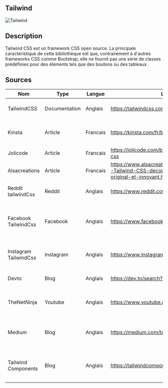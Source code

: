 ## Tailwind

![Tailwind](https://www.vectorlogo.zone/logos/tailwindcss/tailwindcss-ar21.png "Tailwind")

## Description
Tailwind CSS est un framework CSS open source. La principale caractéristique de cette bibliothèque est que, contrairement à d'autres frameworks CSS comme Bootstrap, elle ne fournit pas une série de classes prédéfinies pour des éléments tels que des boutons ou des tableaux.

## Sources

Nom | Type | Langue | Lien | Description | Tags | Note
 --- | --- | --- | --- | --- | --- | --- 
|TailwindCSS|Documentation|Anglais|https://tailwindcss.com/|Documentation officiel de TailwindCSS|TailwindCSS, CSS|5/5
|Kinsta|Article|Francais|https://kinsta.com/fr/blog/tailwind-css/|Tuto de premiere utilisation de TailwindCSS|TailwindCSS, CSS|2/5
|Jolicode|Article|Francais|https://jolicode.com/blog/jai-teste-tailwind-css|Jugement de la techologie|TailwindCSS, CSS|3/5
|Alsacreations|Article|Francais|https://www.alsacreations.com/tuto/lire/1812-Tailwind-CSS-decouverte-du-framework-original-et-innovant.html|Découverte de la technologie|TailwindCSS|3/5
|Reddit tailwindCss|Reddit|Anglais|https://www.reddit.com/r/tailwindcss/|Subreddit sur la technologie Subreddit|TailwindCss|4/5
|Facebook TailwindCss|Facebook|Anglais|https://www.facebook.com/tailwindcss/|Compte facebook présentant des problèmes, nouveautés et astuces|TailwindCss|2/5
|Instagram TailwindCss|Instagram|Anglais|https://www.instagram.com/tailwindcss/|Partage les dernières versions sorties|TailwindCss|2/5
|Devto|Blog|Anglais|https://dev.to/search?q=Tailwindcss|Différents articles sur TailwindCss|TailwindCss|4/5
|TheNetNinja|Youtube|Anglais|https://www.youtube.com/c/TheNetNinja|Cours et création de projets avec TailwindCss|TailwindCss|4/5
|Medium|Blog|Anglais|https://medium.com/tag/tailwind-css/latest|Dernières sorties sur TailwindCss sous forme d'articles|TailwindCss|3/5
Tailwind Components|Blog|Anglais|https://tailwindcomponents.com/|Composants opensource développées avec Tailwindcss|TailwindCss|4/5